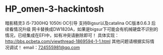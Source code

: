 # HP_omen-3-hackintosh
暗影精灵3 i5-7300HQ 1050ti OC引导 支持Bigsur以及catalina
OC版本0.6.3 后续看情况升级
网卡替换成DW1820A，如果是bigsur下可能会有机械硬盘不识别的情况，已经集成在EFI中，如有冲突请删除即可！
具体实现：http://bbs.pcbeta.com/viewthread-1869594-1-1.html
其他问题请根据实际情况调试！
email：724555981@qq.com
